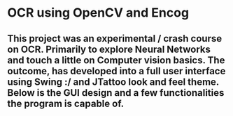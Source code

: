 # OCR using OpenCV and Encog

## This project was an experimental / crash course on OCR. Primarily to explore Neural Networks and touch a little on Computer vision basics. The outcome, has developed into a full user interface using Swing :/ and JTattoo look and feel theme. Below is the GUI design and a few functionalities the program is capable of. 
